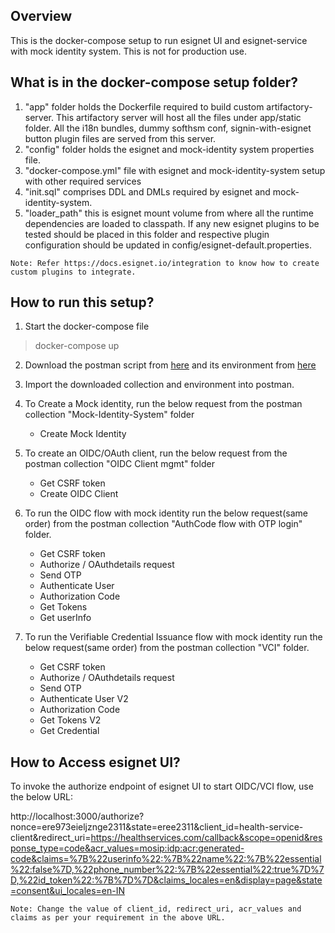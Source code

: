 ## Overview

This is the docker-compose setup to run esignet UI and esignet-service with mock identity system. This is not for production use.

## What is in the docker-compose setup folder?

1. "app" folder holds the Dockerfile required to build custom artifactory-server. This artifactory server will host all the files under app/static folder.
All the i18n bundles, dummy softhsm conf, signin-with-esignet button plugin files are served from this server. 
2. "config" folder holds the esignet and mock-identity system properties file.
3. "docker-compose.yml" file with esignet and mock-identity-system setup with other required services
4. "init.sql" comprises DDL and DMLs required by esignet and mock-identity-system.
5. "loader_path" this is esignet mount volume from where all the runtime dependencies are loaded to classpath. If any new esignet plugins to be tested
should be placed in this folder and respective plugin configuration should be updated in config/esignet-default.properties.

```Note: Refer https://docs.esignet.io/integration to know how to create custom plugins to integrate.```

## How to run this setup?

1. Start the docker-compose file

> docker-compose up

2. Download the postman script from [here](https://github.com/mosip/esignet/blob/master/docs/postman-collections/esignet-OIDC-flow-with-mock.postman_collection.json)
and its environment from [here](https://github.com/mosip/esignet/blob/master/docs/postman-collections/esignet-OIDC-flow-with-mock.postman_environment.json)

3. Import the downloaded collection and environment into postman.

4. To Create a Mock identity, run the below request from the postman collection "Mock-Identity-System" folder
   * Create Mock Identity

5. To create an OIDC/OAuth client, run the below request from the postman collection "OIDC Client mgmt" folder
   * Get CSRF token
   * Create OIDC Client

6. To run the OIDC flow with mock identity run the below request(same order) from the postman collection "AuthCode flow with OTP login" folder.
   * Get CSRF token
   * Authorize / OAuthdetails request
   * Send OTP
   * Authenticate User
   * Authorization Code
   * Get Tokens
   * Get userInfo

7. To run the Verifiable Credential Issuance flow with mock identity run the below request(same order) from the postman collection "VCI" folder.
   * Get CSRF token
   * Authorize / OAuthdetails request
   * Send OTP
   * Authenticate User V2
   * Authorization Code
   * Get Tokens V2
   * Get Credential


## How to Access esignet UI?

To invoke the authorize endpoint of esignet UI to start OIDC/VCI flow, use the below URL:

http://localhost:3000/authorize?nonce=ere973eieljznge2311&state=eree2311&client_id=health-service-client&redirect_uri=https://healthservices.com/callback&scope=openid&response_type=code&acr_values=mosip:idp:acr:generated-code&claims=%7B%22userinfo%22:%7B%22name%22:%7B%22essential%22:false%7D,%22phone_number%22:%7B%22essential%22:true%7D%7D,%22id_token%22:%7B%7D%7D&claims_locales=en&display=page&state=consent&ui_locales=en-IN

```Note: Change the value of client_id, redirect_uri, acr_values and claims as per your requirement in the above URL.```

